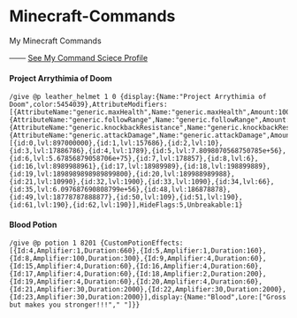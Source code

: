 # Minecraft-Commands
My Minecraft Commands

─── [See My Command Sciece Profile](https://minecraftcommand.science/profile/legamer)

#### Project Arrythimia of Doom

    /give @p leather_helmet 1 0 {display:{Name:"Project Arrythimia of Doom",color:5454039},AttributeModifiers:    [{AttributeName:"generic.maxHealth",Name:"generic.maxHealth",Amount:100,Operation:2,UUIDMost:49474,UUIDLeast:511776},{AttributeName:"generic.followRange",Name:"generic.followRange",Amount:32,Operation:0,UUIDMost:3782,UUIDLeast:365462},{AttributeName:"generic.knockbackResistance",Name:"generic.knockbackResistance",Amount:76768,Operation:2,UUIDMost:27119,UUIDLeast:13977},{AttributeName:"generic.attackDamage",Name:"generic.attackDamage",Amount:1e+150,Operation:0,UUIDMost:53647,UUIDLeast:309225}],ench:[{id:0,lvl:897000000},{id:1,lvl:157686},{id:2,lvl:10},{id:3,lvl:17886786},{id:4,lvl:1789},{id:5,lvl:7.8098070568750785e+56},{id:6,lvl:5.67856879058706e+75},{id:7,lvl:178857},{id:8,lvl:6},{id:16,lvl:8989988961},{id:17,lvl:18989989},{id:18,lvl:198899889},{id:19,lvl:1898989898989899800},{id:20,lvl:189988989988},{id:21,lvl:10990},{id:32,lvl:1900},{id:33,lvl:1090},{id:34,lvl:66},{id:35,lvl:6.097687690808799e+56},{id:48,lvl:186878878},{id:49,lvl:18778787888877},{id:50,lvl:109},{id:51,lvl:190},{id:61,lvl:190},{id:62,lvl:190}],HideFlags:5,Unbreakable:1}

#### Blood Potion

    /give @p potion 1 8201 {CustomPotionEffects:[{Id:4,Amplifier:1,Duration:660},{Id:5,Amplifier:1,Duration:160},{Id:8,Amplifier:100,Duration:300},{Id:9,Amplifier:4,Duration:60},{Id:15,Amplifier:4,Duration:60},{Id:16,Amplifier:4,Duration:60},{Id:17,Amplifier:4,Duration:60},{Id:18,Amplifier:2,Duration:200},{Id:19,Amplifier:4,Duration:60},{Id:20,Amplifier:4,Duration:60},{Id:21,Amplifier:30,Duration:2000},{Id:22,Amplifier:30,Duration:2000},{Id:23,Amplifier:30,Duration:2000}],display:{Name:"Blood",Lore:["Gross but makes you stronger!!!"," "]}}



